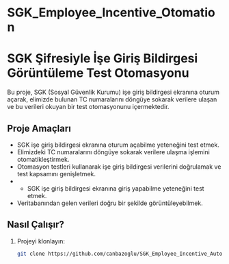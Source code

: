 # SGK_Employee_Incentive_Otomation
# SGK Şifresiyle İşe Giriş Bildirgesi Görüntüleme Test Otomasyonu

Bu proje, SGK (Sosyal Güvenlik Kurumu) işe giriş bildirgesi ekranına oturum açarak, elimizde bulunan TC numaralarını döngüye sokarak verilere ulaşan ve bu verileri okuyan bir test otomasyonunu içermektedir.

## Proje Amaçları

- SGK işe giriş bildirgesi ekranına oturum açabilme yeteneğini test etmek.
- Elimizdeki TC numaralarını döngüye sokarak verilere ulaşma işlemini otomatikleştirmek.
- Otomasyon testleri kullanarak işe giriş bildirgesi verilerini doğrulamak ve test kapsamını genişletmek.
- - SGK işe giriş bildirgesi ekranına giriş yapabilme yeteneğini test etmek.
- Veritabanından gelen verileri doğru bir şekilde görüntüleyebilmek.


## Nasıl Çalışır?

1. Projeyi klonlayın:

   ```bash
   git clone https://github.com/canbazoglu/SGK_Employee_Incentive_Automation.git
